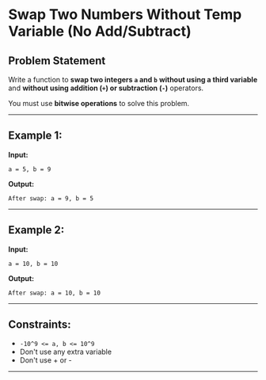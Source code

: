 # Swap Two Numbers Without Temp Variable (No Add/Subtract)

## Problem Statement

Write a function to **swap two integers `a` and `b`** **without using a third variable** and **without using addition (`+`) or subtraction (`-`)** operators.

You must use **bitwise operations** to solve this problem.

---

## Example 1:

**Input:**

```
a = 5, b = 9
```

**Output:**

```
After swap: a = 9, b = 5
```

---

## Example 2:

**Input:**

```
a = 10, b = 10
```

**Output:**

```
After swap: a = 10, b = 10
```

---

## Constraints:

* `-10^9 <= a, b <= 10^9`
* Don't use any extra variable
* Don't use + or -

---